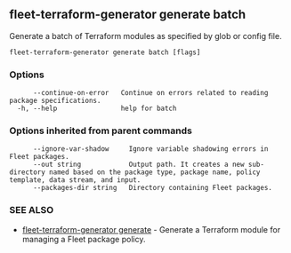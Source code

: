 ## fleet-terraform-generator generate batch

Generate a batch of Terraform modules as specified by glob or config file.

```
fleet-terraform-generator generate batch [flags]
```

### Options

```
      --continue-on-error   Continue on errors related to reading package specifications.
  -h, --help                help for batch
```

### Options inherited from parent commands

```
      --ignore-var-shadow     Ignore variable shadowing errors in Fleet packages.
      --out string            Output path. It creates a new sub-directory named based on the package type, package name, policy template, data stream, and input.
      --packages-dir string   Directory containing Fleet packages.
```

### SEE ALSO

* [fleet-terraform-generator generate](fleet-terraform-generator_generate.md)	 - Generate a Terraform module for managing a Fleet package policy.


